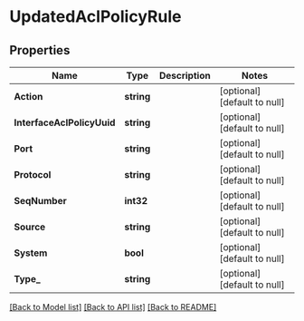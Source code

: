 # UpdatedAclPolicyRule

## Properties
Name | Type | Description | Notes
------------ | ------------- | ------------- | -------------
**Action** | **string** |  | [optional] [default to null]
**InterfaceAclPolicyUuid** | **string** |  | [optional] [default to null]
**Port** | **string** |  | [optional] [default to null]
**Protocol** | **string** |  | [optional] [default to null]
**SeqNumber** | **int32** |  | [optional] [default to null]
**Source** | **string** |  | [optional] [default to null]
**System** | **bool** |  | [optional] [default to null]
**Type_** | **string** |  | [optional] [default to null]

[[Back to Model list]](../README.md#documentation-for-models) [[Back to API list]](../README.md#documentation-for-api-endpoints) [[Back to README]](../README.md)


